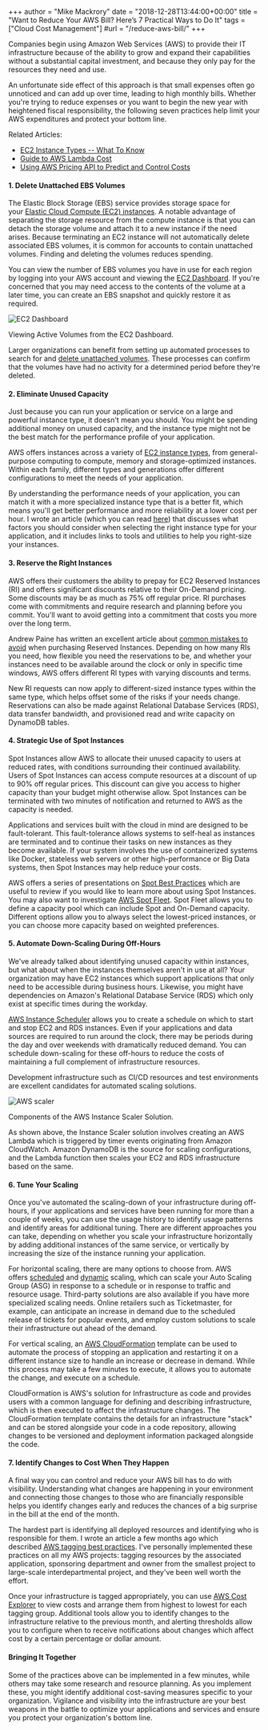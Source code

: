 +++
author = "Mike Mackrory"
date = "2018-12-28T13:44:00+00:00"
title = "Want to Reduce Your AWS Bill? Here’s 7 Practical Ways to Do It"
tags = ["Cloud Cost Management"]
#url = "/reduce-aws-bill/"
+++

Companies begin using Amazon Web Services (AWS) to provide their IT infrastructure because of the ability to grow and expand their capabilities without a substantial capital investment, and because they only pay for the resources they need and use.

An unfortunate side effect of this approach is that small expenses often go unnoticed and can add up over time, leading to high monthly bills. Whether you're trying to reduce expenses or you want to begin the new year with heightened fiscal responsibility, the following seven practices help limit your AWS expenditures and protect your bottom line.

Related Articles:

-   [EC2 Instance Types -- What To Know](https://www.metricly.com/ec2-instance-types/)
-   [Guide to AWS Lambda Cost](https://www.metricly.com/aws-lambda-cost/)
-   [Using AWS Pricing API to Predict and Control Costs](https://www.metricly.com/aws-pricing-api/)  

#### 1\. Delete Unattached EBS Volumes

The Elastic Block Storage (EBS) service provides storage space for your [Elastic Cloud Compute (EC2) instances](https://www.metricly.com/ec2-instances/). A notable advantage of separating the storage resource from the compute instance is that you can detach the storage volume and attach it to a new instance if the need arises. Because terminating an EC2 instance will not automatically delete associated EBS volumes, it is common for accounts to contain unattached volumes. Finding and deleting the volumes reduces spending.

You can view the number of EBS volumes you have in use for each region by logging into your AWS account and viewing the [EC2 Dashboard](https://console.aws.amazon.com/ec2). If you're concerned that you may need access to the contents of the volume at a later time, you can create an EBS snapshot and quickly restore it as required.

![EC2 Dashboard](https://www.metricly.com/wp-content/uploads/2018/12/Screenshot-70.png)

Viewing Active Volumes from the EC2 Dashboard.

Larger organizations can benefit from setting up automated processes to search for and [delete unattached volumes](https://www.metricly.com/support/reports/unattached-resources/). These processes can confirm that the volumes have had no activity for a determined period before they're deleted.  

#### 2\. Eliminate Unused Capacity

Just because you can run your application or service on a large and powerful instance type, it doesn't mean you should. You might be spending additional money on unused capacity, and the instance type might not be the best match for the performance profile of your application.

AWS offers instances across a variety of [EC2 instance types](https://www.metricly.com/ec2-instance-types/), from general-purpose computing to compute, memory and storage-optimized instances. Within each family, different types and generations offer different configurations to meet the needs of your application.

By understanding the performance needs of your application, you can match it with a more specialized instance type that is a better fit, which means you'll get better performance and more reliability at a lower cost per hour. I wrote an article (which you can read [here](https://www.metricly.com/ec2-instance-types/)) that discusses what factors you should consider when selecting the right instance type for your application, and it includes links to tools and utilities to help you right-size your instances.  

#### 3\. Reserve the Right Instances

AWS offers their customers the ability to prepay for EC2 Reserved Instances (RI) and offers significant discounts relative to their On-Demand pricing. Some discounts may be as much as 75% off regular price. RI purchases come with commitments and require research and planning before you commit. You'll want to avoid getting into a commitment that costs you more over the long term.

Andrew Paine has written an excellent article about [common mistakes to avoid](https://www.metricly.com/aws-reserved-instances-mistake/) when purchasing Reserved Instances. Depending on how many RIs you need, how flexible you need the reservations to be, and whether your instances need to be available around the clock or only in specific time windows, AWS offers different RI types with varying discounts and terms.

New RI requests can now apply to different-sized instance types within the same type, which helps offset some of the risks if your needs change. Reservations can also be made against Relational Database Services (RDS), data transfer bandwidth, and provisioned read and write capacity on DynamoDB tables.  

#### 4\. Strategic Use of Spot Instances

Spot Instances allow AWS to allocate their unused capacity to users at reduced rates, with conditions surrounding their continued availability. Users of Spot Instances can access compute resources at a discount of up to 90% off regular prices. This discount can give you access to higher capacity than your budget might otherwise allow. Spot Instances can be terminated with two minutes of notification and returned to AWS as the capacity is needed.

Applications and services built with the cloud in mind are designed to be fault-tolerant. This fault-tolerance allows systems to self-heal as instances are terminated and to continue their tasks on new instances as they become available. If your system involves the use of containerized systems like Docker, stateless web servers or other high-performance or Big Data systems, then Spot Instances may help reduce your costs.

AWS offers a series of presentations on [Spot Best Practices](https://aws.amazon.com/ec2/spot/getting-started/#bestpractices) which are useful to review if you would like to learn more about using Spot Instances. You may also want to investigate [AWS Spot Fleet](https://docs.aws.amazon.com/AWSEC2/latest/UserGuide/spot-fleet.html). Spot Fleet allows you to define a capacity pool which can include Spot and On-Demand capacity. Different options allow you to always select the lowest-priced instances, or you can choose more capacity based on weighted preferences.  

#### 5\. Automate Down-Scaling During Off-Hours

We've already talked about identifying unused capacity within instances, but what about when the instances themselves aren't in use at all? Your organization may have EC2 instances which support applications that only need to be accessible during business hours. Likewise, you might have dependencies on Amazon's Relational Database Service (RDS) which only exist at specific times during the workday.

[AWS Instance Scheduler](https://aws.amazon.com/answers/infrastructure-management/instance-scheduler/) allows you to create a schedule on which to start and stop EC2 and RDS instances. Even if your applications and data sources are required to run around the clock, there may be periods during the day and over weekends with dramatically reduced demand. You can schedule down-scaling for these off-hours to reduce the costs of maintaining a full complement of infrastructure resources.

Development infrastructure such as CI/CD resources and test environments are excellent candidates for automated scaling solutions.

![AWS scaler](https://www.metricly.com/wp-content/uploads/2018/12/instance-scheduler-architecture.727e008ced5a4b1b656b5c22afb4a2dfc32d7c33.png)

Components of the AWS Instance Scaler Solution.

As shown above, the Instance Scaler solution involves creating an AWS Lambda which is triggered by timer events originating from Amazon CloudWatch. Amazon DynamoDB is the source for scaling configurations, and the Lambda function then scales your EC2 and RDS infrastructure based on the same.  

#### 6\. Tune Your Scaling

Once you've automated the scaling-down of your infrastructure during off-hours, if your applications and services have been running for more than a couple of weeks, you can use the usage history to identify usage patterns and identify areas for additional tuning. There are different approaches you can take, depending on whether you scale your infrastructure horizontally by adding additional instances of the same service, or vertically by increasing the size of the instance running your application.

For horizontal scaling, there are many options to choose from. AWS offers [scheduled](https://docs.aws.amazon.com/autoscaling/ec2/userguide/schedule_time.html) and [dynamic](https://docs.aws.amazon.com/autoscaling/ec2/userguide/as-scale-based-on-demand.html) scaling, which can scale your Auto Scaling Group (ASG) in response to a schedule or in response to traffic and resource usage. Third-party solutions are also available if you have more specialized scaling needs. Online retailers such as Ticketmaster, for example, can anticipate an increase in demand due to the scheduled release of tickets for popular events, and employ custom solutions to scale their infrastructure out ahead of the demand.

For vertical scaling, an [AWS CloudFormation](https://aws.amazon.com/cloudformation/) template can be used to automate the process of stopping an application and restarting it on a different instance size to handle an increase or decrease in demand. While this process may take a few minutes to execute, it allows you to automate the change, and execute on a schedule.

CloudFormation is AWS's solution for Infrastructure as code and provides users with a common language for defining and describing infrastructure, which is then executed to affect the infrastructure changes. The CloudFormation template contains the details for an infrastructure "stack" and can be stored alongside your code in a code repository, allowing changes to be versioned and deployment information packaged alongside the code.  

#### 7\. Identify Changes to Cost When They Happen

A final way you can control and reduce your AWS bill has to do with visibility. Understanding what changes are happening in your environment and connecting those changes to those who are financially responsible helps you identify changes early and reduces the chances of a big surprise in the bill at the end of the month.

The hardest part is identifying all deployed resources and identifying who is responsible for them. I wrote an article a few months ago which described [AWS tagging best practices](https://www.metricly.com/aws-tagging-best-practices/). I've personally implemented these practices on all my AWS projects: tagging resources by the associated application, sponsoring department and owner from the smallest project to large-scale interdepartmental project, and they've been well worth the effort.

Once your infrastructure is tagged appropriately, you can use [AWS Cost Explorer](https://aws.amazon.com/aws-cost-management/aws-cost-explorer/) to view costs and arrange them from highest to lowest for each tagging group. Additional tools allow you to identify changes to the infrastructure relative to the previous month, and alerting thresholds allow you to configure when to receive notifications about changes which affect cost by a certain percentage or dollar amount.  

#### Bringing It Together

Some of the practices above can be implemented in a few minutes, while others may take some research and resource planning. As you implement these, you might identify additional cost-saving measures specific to your organization. Vigilance and visibility into the infrastructure are your best weapons in the battle to optimize your applications and services and ensure you protect your organization's bottom line.
